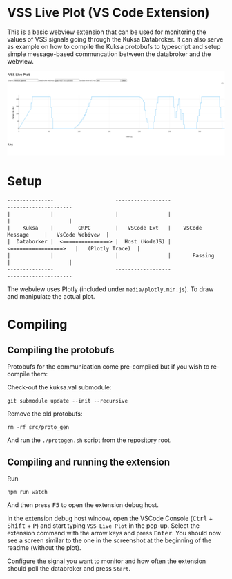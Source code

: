 # VSS Live Plot (VS Code Extension)

This is a basic webview extension that can be used for monitoring the values of VSS signals going through the Kuksa Databroker.
It can also serve as example on how to compile the Kuksa protobufs to typescript and setup simple message-based communcation
between the databroker and the webview.

![Screenshot](resources/live-plot-screenshot.png)


# Setup

```text
---------------                    ------------------                       ---------------------
|             |                    |                |                       |                   |
|    Kuksa    |        GRPC        |   VSCode Ext   |    VSCode Message     |   VsCode Webivew  |
|  Databorker |  <===============> |  Host (NodeJS) | <=================>   |   (Plotly Trace)  |
|             |                    |                |       Passing         |                   |
---------------                    ------------------                       ---------------------
```

The webview uses Plotly (included under `media/plotly.min.js`). To draw and manipulate the actual plot.

# Compiling

## Compiling the protobufs

Protobufs for the communication come pre-compiled but if you wish to re-compile them:

Check-out the kuksa.val submodule:

```shell
git submodule update --init --recursive
```

Remove the old protobufs:

```shell
rm -rf src/proto_gen
```

And run the `./protogen.sh` script from the repository root.


## Compiling and running the extension

Run

```shell
npm run watch
```

And then press <kbd>F5</kbd> to open the extension debug host.

In the extension debug host window, open the VSCode Console (<kbd>Ctrl</kbd> + <kbd>Shift</kbd> + <kbd>P</kbd>) and start typing
```VSS Live Plot``` in the pop-up.  Select the extension command with the arrow keys and press <kbd>Enter</kbd>. You should now 
see a screen similar to the one in the screenshot at the beginning of the readme (without the plot).

Configure the signal you want to monitor and how often the extension should poll the databroker and press `Start`.



